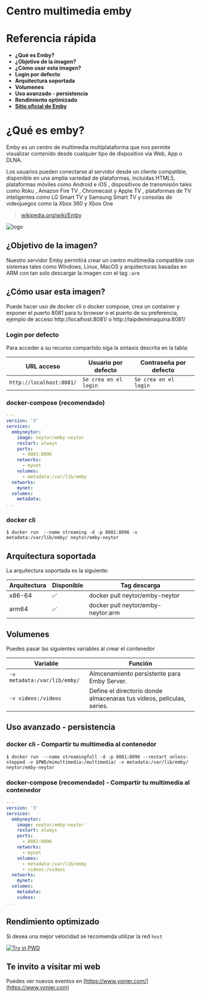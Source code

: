 Centro multimedia emby
======================

# Referencia rápida

-	**¿Qué es Emby?**
-	**¿Objetivo de la imagen?**
-	**¿Cómo usar esta imagen?**
-	**Login por defecto**
-	**Arquitectura soportada**
-	**Volumenes**
-	**Uso avanzado - persistencia**
-	**Rendimiento optimizado**
-	**[Sitio oficial de Emby](https://emby.media/)**
  
# ¿Qué es  emby?

Emby es un centro de multimedia multiplataforma que nos permite visualizar contenido desde cualquier tipo de dispositivo vía Web, App o DLNA.


Los usuarios pueden conectarse al servidor desde un cliente compatible, disponible en una amplia variedad de plataformas, incluidas HTML5, plataformas móviles como Android e iOS , dispositivos de transmisión tales como Roku , Amazon Fire TV , Chromecast y Apple TV , plataformas de TV inteligentes como LG Smart TV y Samsung Smart TV y consolas de videojuegos como la Xbox 360 y Xbox One

> [wikipedia.org/wiki/Emby](https://en.wikipedia.org/wiki/Emby)

![logo](https://image.winudf.com/v2/image/Y29tLmd1aWRlLmd1aWRlZm9yZW1ieXhfaWNvbl8xNTEyNTUxNzcyXzA2NA/icon.png?w=170&fakeurl=1&type=.png)

## ¿Objetivo de la imagen?

Nuestro servidor Emby permitirá crear un centro multimedia compatible con sistemas tales como WIndows, Linux, MacOS y arquitecturas basadas en ARM con tan solo descargar la imagen con el tag `:arm`

## ¿Cómo usar esta imagen?

Puede hacer uso de docker cli o docker compose, crea un container y exponer el puerto 8081 para tu browser o el puerto de su preferencia, ejemplo de acceso http://localhost:8081/ o http://laipdemimaquina:8081/

### Login por defecto

Para acceder a su recurso compartido siga la sintaxis descrita en la tabla:

| URL acceso            | Usuario por defecto | Contraseña por defecto |
| --------------------- | ------------------- | ---------------------- |
| `http://localhost:8081/` | `Se crea en el login`            | `Se crea en el login`               |

### docker-compose (recomendado)

```yaml
---
version: '3'
services:
  embyneytor:
    image: neytor/emby-neytor
    restart: always
    ports:
      - 8081:8096
    networks:
      - mynet
    volumes:
      - metadata:/var/lib/emby
  networks:
    mynet:
  volumes:
    metadata:
...
```

### docker cli

```console
$ docker run  --name streaming -d -p 8081:8096 -v metadata:/var/lib/emby/ neytor/emby-neytor
```

## Arquitectura soportada

La arquitectura soportada es la siguiente:

| Arquitectura | Disponible | Tag descarga                 |
| ------------ | ---------- | ---------------------------- |
| x86-64       | ✅          | docker pull neytor/emby-neytor    |
| arm64        | ✅          | docker pull neytor/emby-neytor:arm


## Volumenes

Puedes pasar las siguientes variables al crear el contenedor

| Variable      | Función                                                      |
| ------------- | ------------------------------------------------------------ |
| `-v metadata:/var/lib/emby/`     | Almcenamiento persistente para Emby Server.       |
| `-v videos:/videos` | Define el directorio donde almacenaras tus videos, peliculas, series. |


## Uso avanzado - persistencia

### docker cli - Compartir tu multimedia al contenedor

```console
$ docker run  --name streamingfull -d -p 8081:8096 --restart unless-stopped -v $PWD/mimultimedia:/multimedia/ -v metadata:/var/lib/emby/ neytor/emby-neytor
```
### docker-compose (recomendado) - Compartir tu multimedia al contenedor

```yaml
---
version: '3'
services:
  embyneytor:
    image: neytor/emby-neytor
    restart: always
    ports:
      - 8081:8096
    networks:
      - mynet
    volumes:
      - metadata:/var/lib/emby
      - videos:/videos
  networks:
    mynet:
  volumes:
    metadata:
    videos:
...
```

## Rendimiento optimizado

Si desea una mejor velocidad se recomienda utilizar la red `host`

[![Try in PWD](https://github.com/play-with-docker/stacks/raw/cff22438cb4195ace27f9b15784bbb497047afa7/assets/images/button.png)](http://play-with-docker.com?stack=https://raw.githubusercontent.com/docker-library/docs/db214ae34137ab29c7574f5fbe01bc4eaea6da7e/wordpress/stack.yml)

## Te invito a visitar mi web
Puedes ver nuevos eventos en [https://www.yonier.com/](https://www.yonier.com)
